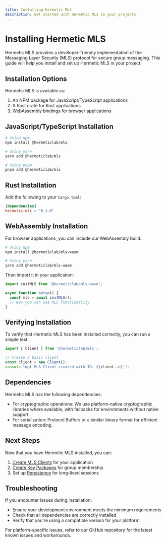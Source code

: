 ```yaml
---
title: Installing Hermetic MLS
description: Get started with Hermetic MLS in your projects
---
```


# Installing Hermetic MLS

Hermetic MLS provides a developer-friendly implementation of the Messaging Layer Security (MLS) protocol for secure group messaging. This guide will help you install and set up Hermetic MLS in your project.

## Installation Options

Hermetic MLS is available as:

1. An NPM package for JavaScript/TypeScript applications
2. A Rust crate for Rust applications
3. WebAssembly bindings for browser applications

## JavaScript/TypeScript Installation

```bash
# Using npm
npm install @hermeticlab/mls

# Using yarn
yarn add @hermeticlab/mls

# Using pnpm
pnpm add @hermeticlab/mls
```

## Rust Installation

Add the following to your `Cargo.toml`:

```toml
[dependencies]
hermetic-mls = "0.1.0"
```

## WebAssembly Installation

For browser applications, you can include our WebAssembly build:

```bash
# Using npm
npm install @hermeticlab/mls-wasm

# Using yarn
yarn add @hermeticlab/mls-wasm
```

Then import it in your application:

```javascript
import initMLS from '@hermeticlab/mls-wasm';

async function setup() {
  const mls = await initMLS();
  // Now you can use MLS functionality
}
```

## Verifying Installation

To verify that Hermetic MLS has been installed correctly, you can run a simple test:

```javascript
import { Client } from '@hermeticlab/mls';

// Create a basic client
const client = new Client();
console.log(`MLS Client created with ID: ${client.id}`);
```

## Dependencies

Hermetic MLS has the following dependencies:

- For cryptographic operations: We use platform-native cryptographic libraries where available, with fallbacks for environments without native support.
- For serialization: Protocol Buffers or a similar binary format for efficient message encoding.

## Next Steps

Now that you have Hermetic MLS installed, you can:

1. [Create MLS Clients](/hermetic-mls/creating-clients/) for your application
2. [Create Key Packages](/hermetic-mls/creating-key-packages/) for group membership
3. Set up [Persistence](/hermetic-mls/persistence/) for long-lived sessions

## Troubleshooting

If you encounter issues during installation:

- Ensure your development environment meets the minimum requirements
- Check that all dependencies are correctly installed
- Verify that you're using a compatible version for your platform

For platform-specific issues, refer to our GitHub repository for the latest known issues and workarounds. 